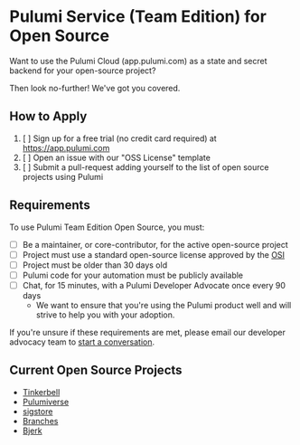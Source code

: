 # Pulumi Service (Team Edition) for Open Source

Want to use the Pulumi Cloud (app.pulumi.com) as a state and secret backend for your open-source project?

Then look no-further! We've got you covered.

## How to Apply

1. [ ] Sign up for a free trial (no credit card required) at https://app.pulumi.com
2. [ ] Open an issue with our "OSS License" template
3. [ ] Submit a pull-request adding yourself to the list of open source projects using Pulumi

## Requirements

To use Pulumi Team Edition Open Source, you must:

- [ ] Be a maintainer, or core-contributor, for the active open-source project
- [ ] Project must use a standard open-source license approved by the [OSI](https://opensource.org/licenses)
- [ ] Project must be older than 30 days old
- [ ] Pulumi code for your automation must be publicly available
- [ ] Chat, for 15 minutes, with a Pulumi Developer Advocate once every 90 days
  - We want to ensure that you're using the Pulumi product well and will strive to help you with your adoption.

If you're unsure if these requirements are met, please email our developer advocacy team to [start a conversation](mailto:da@pulumi.com).

## Current Open Source Projects

- [Tinkerbell](https://github.com/tinkerbell/infrastructure)
- [Pulumiverse](https://github.com/pulumiverse/infra)
- [sigstore](https://github.com/sigstore/github-sync)
- [Branches](https://github.com/getbranches/conf)
- [Bjerk](https://github.com/bjerkio/infra-core)
